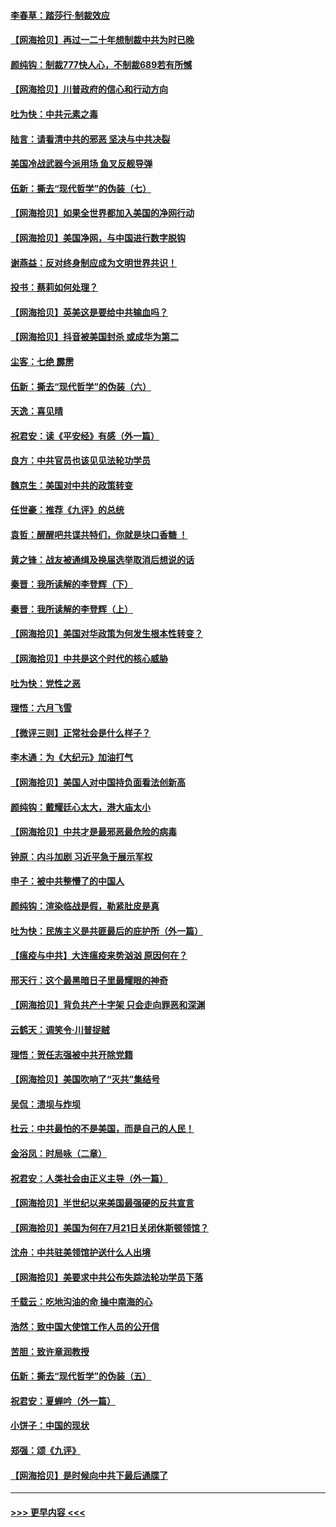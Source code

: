 #### [李春草：踏莎行·制裁效应](../pages/nsc993/n12318290.md?t=08101402) 
#### [【网海拾贝】再过一二十年想制裁中共为时已晚](../pages/nsc993/n12318195.md?t=08101402) 
#### [颜纯钩：制裁777快人心，不制裁689若有所憾](../pages/nsc993/n12316912.md?t=08101402) 
#### [【网海拾贝】川普政府的信心和行动方向](../pages/nsc993/n12316673.md?t=08101402) 
#### [吐为快：中共元素之毒](../pages/nsc993/n12316547.md?t=08101402) 
#### [陆言：请看清中共的邪恶 坚决与中共决裂](../pages/nsc993/n12315784.md?t=08101402) 
#### [美国冷战武器今派用场 鱼叉反舰导弹](../pages/nsc993/n12316258.md?t=08101402) 
#### [伍新：撕去“现代哲学”的伪装（七）](../pages/nsc993/n12315846.md?t=08101402) 
#### [【网海拾贝】如果全世界都加入美国的净网行动](../pages/nsc993/n12315588.md?t=08101402) 
#### [【网海拾贝】美国净网，与中国进行数字脱钩](../pages/nsc993/n12312813.md?t=08101402) 
#### [谢燕益：反对终身制应成为文明世界共识！](../pages/nsc993/n12310465.md?t=08101402) 
#### [投书：蔡莉如何处理？](../pages/nsc993/n12310224.md?t=08101402) 
#### [【网海拾贝】英美这是要给中共输血吗？](../pages/nsc993/n12307646.md?t=08101402) 
#### [【网海拾贝】抖音被美国封杀 或成华为第二](../pages/nsc993/n12305277.md?t=08101402) 
#### [尘客：七绝 霹雳](../pages/nsc993/n12304053.md?t=08101402) 
#### [伍新：撕去“现代哲学”的伪装（六）](../pages/nsc993/n12303243.md?t=08101402) 
#### [天逸：喜见晴](../pages/nsc993/n12303226.md?t=08101402) 
#### [祝君安：读《平安经》有感（外一篇）](../pages/nsc993/n12303170.md?t=08101402) 
#### [良方：中共官员也该见见法轮功学员](../pages/nsc993/n12302985.md?t=08101402) 
#### [魏京生：美国对中共的政策转变](../pages/nsc993/n12302929.md?t=08101402) 
#### [任世豪：推荐《九评》的总统](../pages/nsc993/n12302838.md?t=08101402) 
#### [袁哲：醒醒吧共谍共特们，你就是块口香糖 ！](../pages/nsc993/n12302678.md?t=08101402) 
#### [黄之锋：战友被通缉及换届选举取消后想说的话](../pages/nsc993/n12302681.md?t=08101402) 
#### [秦晋：我所读解的李登辉（下）](../pages/nsc993/n12302171.md?t=08101402) 
#### [秦晋：我所读解的李登辉（上）](../pages/nsc993/n12301979.md?t=08101402) 
#### [【网海拾贝】美国对华政策为何发生根本性转变？](../pages/nsc993/n12302091.md?t=08101402) 
#### [【网海拾贝】中共是这个时代的核心威胁](../pages/nsc993/n12300541.md?t=08101402) 
#### [吐为快：党性之恶](../pages/nsc993/n12300263.md?t=08101402) 
#### [理悟：六月飞雪](../pages/nsc993/n12300243.md?t=08101402) 
#### [【微评三则】正常社会是什么样子？](../pages/nsc993/n12300228.md?t=08101402) 
#### [李木通：为《大纪元》加油打气](../pages/nsc993/n12280363.md?t=08101402) 
#### [【网海拾贝】美国人对中国持负面看法创新高](../pages/nsc993/n12298720.md?t=08101402) 
#### [颜纯钩：戴耀廷心太大，港大庙太小](../pages/nsc993/n12297682.md?t=08101402) 
#### [【网海拾贝】中共才是最邪恶最危险的病毒](../pages/nsc993/n12296470.md?t=08101402) 
#### [钟原：内斗加剧 习近平急于展示军权](../pages/nsc993/n12292544.md?t=08101402) 
#### [申子：被中共整懵了的中国人](../pages/nsc993/n12291389.md?t=08101402) 
#### [颜纯钩：渲染临战是假，勒紧肚皮是真](../pages/nsc993/n12290945.md?t=08101402) 
#### [吐为快：民族主义是共匪最后的庇护所（外一篇）](../pages/nsc993/n12290887.md?t=08101402) 
#### [【瘟疫与中共】大连瘟疫来势汹汹 原因何在？](../pages/nsc993/n12287474.md?t=08101402) 
#### [邢天行：这个最黑暗日子里最耀眼的神奇](../pages/nsc993/n12289882.md?t=08101402) 
#### [【网海拾贝】背负共产十字架 只会走向罪恶和深渊](../pages/nsc993/n12288290.md?t=08101402) 
#### [云鹤天：调笑令·川普捉贼](../pages/nsc993/n12285672.md?t=08101402) 
#### [理悟：贺任志强被中共开除党籍](../pages/nsc993/n12285597.md?t=08101402) 
#### [【网海拾贝】美国吹响了“灭共”集结号](../pages/nsc993/n12284522.md?t=08101402) 
#### [吴侃：溃坝与炸坝](../pages/nsc993/n12283593.md?t=08101402) 
#### [杜云：中共最怕的不是美国，而是自己的人民！](../pages/nsc993/n12282935.md?t=08101402) 
#### [金浴凤：时局咏（二章）](../pages/nsc993/n12282923.md?t=08101402) 
#### [祝君安：人类社会由正义主导（外一篇）](../pages/nsc993/n12282809.md?t=08101402) 
#### [【网海拾贝】半世纪以来美国最强硬的反共宣言](../pages/nsc993/n12282656.md?t=08101402) 
#### [【网海拾贝】美国为何在7月21日关闭休斯顿领馆？](../pages/nsc993/n12279731.md?t=08101402) 
#### [沈舟：中共驻美领馆护送什么人出境](../pages/nsc993/n12278949.md?t=08101402) 
#### [【网海拾贝】美要求中共公布失踪法轮功学员下落](../pages/nsc993/n12277656.md?t=08101402) 
#### [千载云：吃地沟油的命 操中南海的心](../pages/nsc993/n12277533.md?t=08101402) 
#### [浩然：致中国大使馆工作人员的公开信](../pages/nsc993/n12277436.md?t=08101402) 
#### [苦胆：致许章润教授](../pages/nsc993/n12274876.md?t=08101402) 
#### [伍新：撕去“现代哲学”的伪装（五）](../pages/nsc993/n12274833.md?t=08101402) 
#### [祝君安：夏蝉吟（外一篇）](../pages/nsc993/n12274794.md?t=08101402) 
#### [小饼子：中国的现状](../pages/nsc993/n12274774.md?t=08101402) 
#### [郑强：颂《九评》](../pages/nsc993/n12274570.md?t=08101402) 
#### [【网海拾贝】是时候向中共下最后通牒了](../pages/nsc993/n12274156.md?t=08101402) 

----
#### [ >>> 更早内容 <<< ](../indexes/nsc993-earlier.md)
